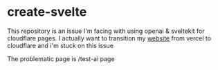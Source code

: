 # create-svelte

This repository is an issue I'm facing with using openai & sveltekit for cloudflare pages. I actually want to transition my [website](https://spurnow.com/) from vercel to cloudflare and i'm stuck on this issue

The problematic page is /test-ai page
